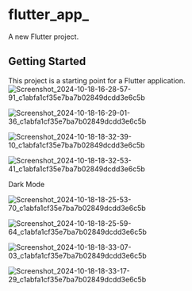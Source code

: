 # flutter_app_

A new Flutter project.

## Getting Started

This project is a starting point for a Flutter application.
![Screenshot_2024-10-18-16-28-57-91_c1abfa1cf35e7ba7b02849dcdd3e6c5b](https://github.com/user-attachments/assets/6af8fd9d-64e7-461c-938f-7c0b21d1f59f)

![Screenshot_2024-10-18-16-29-01-36_c1abfa1cf35e7ba7b02849dcdd3e6c5b](https://github.com/user-attachments/assets/19a85423-e0ab-489f-896b-5196446aed2a)

![Screenshot_2024-10-18-18-32-39-10_c1abfa1cf35e7ba7b02849dcdd3e6c5b](https://github.com/user-attachments/assets/6be5a456-4b7a-4e25-bca8-62af7bc4b4df)

![Screenshot_2024-10-18-18-32-53-41_c1abfa1cf35e7ba7b02849dcdd3e6c5b](https://github.com/user-attachments/assets/787311be-6508-478a-9ebf-758a86c949e9)

Dark Mode

![Screenshot_2024-10-18-18-25-53-70_c1abfa1cf35e7ba7b02849dcdd3e6c5b](https://github.com/user-attachments/assets/6fb25c9f-cf3b-43b6-a4be-0c7f3541269c)

![Screenshot_2024-10-18-18-25-59-64_c1abfa1cf35e7ba7b02849dcdd3e6c5b](https://github.com/user-attachments/assets/316a8673-25b4-4c26-a469-394ee4ee47c0)

![Screenshot_2024-10-18-18-33-07-03_c1abfa1cf35e7ba7b02849dcdd3e6c5b](https://github.com/user-attachments/assets/8b3a9889-fc85-4007-98d4-2206783b9848)

![Screenshot_2024-10-18-18-33-17-29_c1abfa1cf35e7ba7b02849dcdd3e6c5b](https://github.com/user-attachments/assets/c8010c8f-2e8e-4d26-9e5a-afe2775d56c0)





